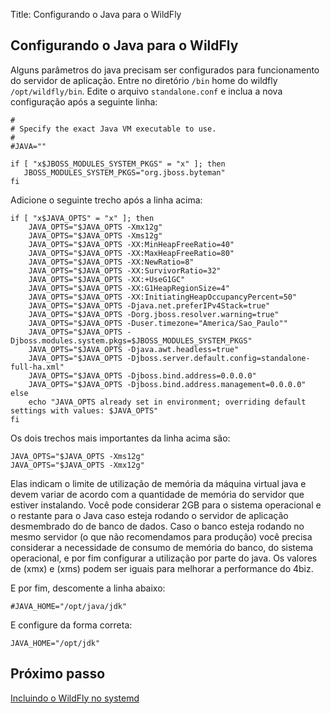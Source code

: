 Title: Configurando o Java para o WildFly

## Configurando o Java para o WildFly

Alguns parâmetros do java precisam ser configurados para funcionamento do servidor de aplicação. Entre no diretório `/bin` home do wildfly `/opt/wildfly/bin`. Edite o arquivo `standalone.conf` e inclua a nova configuração após a seguinte linha:

``` shell
#
# Specify the exact Java VM executable to use.
#
#JAVA=""

if [ "x$JBOSS_MODULES_SYSTEM_PKGS" = "x" ]; then
   JBOSS_MODULES_SYSTEM_PKGS="org.jboss.byteman"
fi

```

Adicione o seguinte trecho após a linha acima:

``` shell
if [ "x$JAVA_OPTS" = "x" ]; then
	JAVA_OPTS="$JAVA_OPTS -Xmx12g"
	JAVA_OPTS="$JAVA_OPTS -Xms12g"
	JAVA_OPTS="$JAVA_OPTS -XX:MinHeapFreeRatio=40"
	JAVA_OPTS="$JAVA_OPTS -XX:MaxHeapFreeRatio=80"
	JAVA_OPTS="$JAVA_OPTS -XX:NewRatio=8"
	JAVA_OPTS="$JAVA_OPTS -XX:SurvivorRatio=32"
	JAVA_OPTS="$JAVA_OPTS -XX:+UseG1GC"
	JAVA_OPTS="$JAVA_OPTS -XX:G1HeapRegionSize=4"
	JAVA_OPTS="$JAVA_OPTS -XX:InitiatingHeapOccupancyPercent=50"
	JAVA_OPTS="$JAVA_OPTS -Djava.net.preferIPv4Stack=true"
	JAVA_OPTS="$JAVA_OPTS -Dorg.jboss.resolver.warning=true"
	JAVA_OPTS="$JAVA_OPTS -Duser.timezone="America/Sao_Paulo""
	JAVA_OPTS="$JAVA_OPTS -Djboss.modules.system.pkgs=$JBOSS_MODULES_SYSTEM_PKGS"
	JAVA_OPTS="$JAVA_OPTS -Djava.awt.headless=true"
	JAVA_OPTS="$JAVA_OPTS -Djboss.server.default.config=standalone-full-ha.xml"
	JAVA_OPTS="$JAVA_OPTS -Djboss.bind.address=0.0.0.0"
	JAVA_OPTS="$JAVA_OPTS -Djboss.bind.address.management=0.0.0.0"
else
	echo "JAVA_OPTS already set in environment; overriding default settings with values: $JAVA_OPTS"
fi
```

Os dois trechos mais importantes da linha acima são:

``` shell
JAVA_OPTS="$JAVA_OPTS -Xms12g"
JAVA_OPTS="$JAVA_OPTS -Xmx12g"
```
Elas indicam o limite de utilização de memória da máquina virtual java e devem variar de acordo com a quantidade de memória do servidor que estiver instalando. Você pode considerar 2GB para o sistema operacional e o restante para o Java caso esteja rodando o servidor de aplicação desmembrado do de banco de dados. Caso o banco esteja rodando no mesmo servidor (o que não recomendamos para produção) você precisa considerar a necessidade de consumo de memória do banco, do sistema operacional, e por fim configurar a utilização por parte do java. Os valores de (xmx) e (xms) podem ser iguais para melhorar a performance do 4biz.

E por fim, descomente a linha abaixo:

``` shell
#JAVA_HOME="/opt/java/jdk"
```

E configure da forma correta:

``` shell
JAVA_HOME="/opt/jdk"
```

## Próximo passo

[Incluindo o WildFly no systemd][1]

[1]:/pt-br/4biz-helium/get-started/installation-and-upgrade/perform-installation/include-wildfly-systemd.html
